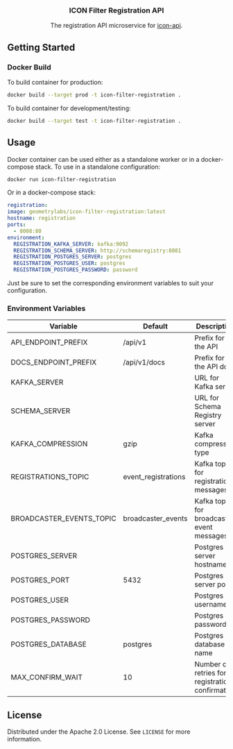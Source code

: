 <p align="center">
  <h3 align="center">ICON Filter Registration API</h3>

  <p align="center">
    The registration API microservice for <a href="https://github.com/geometry-labs/icon-api">icon-api</a>.
    <br />
</p>

## Getting Started

### Docker Build

To build container for production:

```bash
docker build --target prod -t icon-filter-registration .
```

To build container for development/testing:

```bash
docker build --target test -t icon-filter-registration .
```

## Usage

Docker container can be used either as a standalone worker or in a docker-compose stack.
To use in a standalone configuration:

```bash
docker run icon-filter-registration
```

Or in a docker-compose stack:

```yaml
registration:
image: geometrylabs/icon-filter-registration:latest
hostname: registration
ports:
  - 8008:80
environment:
  REGISTRATION_KAFKA_SERVER: kafka:9092
  REGISTRATION_SCHEMA_SERVER: http://schemaregistry:8081
  REGISTRATION_POSTGRES_SERVER: postgres
  REGISTRATION_POSTGRES_USER: postgres
  REGISTRATION_POSTGRES_PASSWORD: password
```

Just be sure to set the corresponding environment variables to suit your configuration.

### Environment Variables

| Variable                 | Default             | Description                                     |
|--------------------------|---------------------|-------------------------------------------------|
| API_ENDPOINT_PREFIX      | /api/v1             | Prefix for the API                              |
| DOCS_ENDPOINT_PREFIX     | /api/v1/docs        | Prefix for the API docs                         |
| KAFKA_SERVER             |                     | URL for Kafka server                            |
| SCHEMA_SERVER            |                     | URL for Schema Registry server                  |
| KAFKA_COMPRESSION        | gzip                | Kafka compression type                          |
| REGISTRATIONS_TOPIC      | event_registrations | Kafka topic for registration messages           |
| BROADCASTER_EVENTS_TOPIC | broadcaster_events  | Kafka topic for broadcaster event messages      |
| POSTGRES_SERVER          |                     | Postgres server hostname                        |
| POSTGRES_PORT            | 5432                | Postgres server port                            |
| POSTGRES_USER            |                     | Postgres username                               |
| POSTGRES_PASSWORD        |                     | Postgres password                               |
| POSTGRES_DATABASE        | postgres            | Postgres database name                          |
| MAX_CONFIRM_WAIT         | 10                  | Number of retries for registration confirmation |

## License

Distributed under the Apache 2.0 License. See `LICENSE` for more information.
